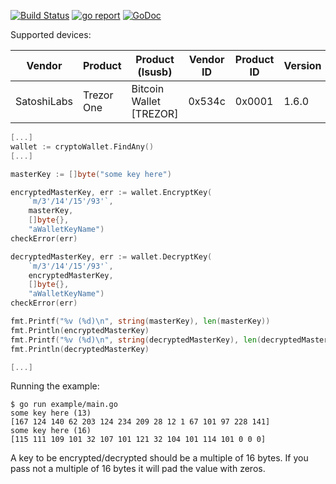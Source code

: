 [![Build Status](https://travis-ci.org/xaionaro-go/cryptoWallet.svg?branch=master)](https://travis-ci.org/xaionaro-go/cryptoWallet)
[![go report](https://goreportcard.com/badge/github.com/xaionaro-go/cryptoWallet)](https://goreportcard.com/report/github.com/xaionaro-go/cryptoWallet)
[![GoDoc](https://godoc.org/github.com/xaionaro-go/cryptoWallet?status.svg)](https://godoc.org/github.com/xaionaro-go/cryptoWallet)

Supported devices:

| Vendor | Product | Product (lsusb) | Vendor ID | Product ID | Version | Notes |
| ------ | ------- | --------------- | --------- | ---------- | ------- | ----- |
| SatoshiLabs | Trezor One | Bitcoin Wallet [TREZOR] | 0x534c | 0x0001 | 1.6.0 |Tested on Linux |

```go
[...]
wallet := cryptoWallet.FindAny()
[...]

masterKey := []byte("some key here")

encryptedMasterKey, err := wallet.EncryptKey(
	`m/3'/14'/15'/93'`,
	masterKey,
	[]byte{},
	"aWalletKeyName")
checkError(err)

decryptedMasterKey, err := wallet.DecryptKey(
	`m/3'/14'/15'/93'`,
	encryptedMasterKey,
	[]byte{},
	"aWalletKeyName")
checkError(err)

fmt.Printf("%v (%d)\n", string(masterKey), len(masterKey))
fmt.Println(encryptedMasterKey)
fmt.Printf("%v (%d)\n", string(decryptedMasterKey), len(decryptedMasterKey))
fmt.Println(decryptedMasterKey)

[...]
```
Running the example:
```
$ go run example/main.go 
some key here (13)
[167 124 140 62 203 124 234 209 28 12 1 67 101 97 228 141]
some key here (16)
[115 111 109 101 32 107 101 121 32 104 101 114 101 0 0 0]
```

A key to be encrypted/decrypted should be a multiple of 16 bytes. If you pass not a multiple of 16 bytes it will pad the value with zeros.
